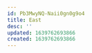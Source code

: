 ```yaml
---
id: Pb3MwyNQ-Naii0gn0g9o4
title: East
desc: ''
updated: 1639762693866
created: 1639762693866
---
```


